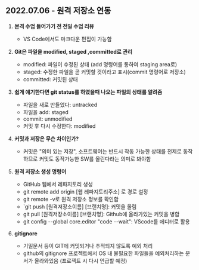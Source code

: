 ## 2022.07.06 - 원격 저장소 연동

1. **본격 수업 들어가기 전 전일 수업 리뷰**
   - VS Code에서도 마크다운 편집이 가능함

2. **Git은 파일을 modified, staged ,committed로 관리**
   - modified: 파일이 수정된 상태 (add 명령어를 통하여 staging area로)
   - staged: 수정한 파일을 곧 커밋할 것이라고 표시(commit 명령어로 저장소)
   - committed: 커밋된 상태
3. **쉽게 얘기한다면 git status를 하였을때 나오는 파일의 상태를 알려줌**
   - 파일을 새로 만들었다: untracked
   - 파일을 add: staged
   - commit: unmodified
   - 커밋 후 다시 수정한다: modified
4. **커밋과 저장은 무슨 차이인가?**
   - 커밋은 "의미 있는 저장", 소프트웨어는 반드시 작동 가능한 상태를 전제로 동작하므로 커밋도 동작가능한 SW를 올린다라는 의미로 봐야함
5. **원격 저장소 생성 명령어**
   - GitHub 웹에서 레파지토리 생성
   - git remote add origin [웹 레파지토리주소] 로 경로 설정
   - git remote -v로 원격 저장소 정보를 확인함
   - `git push [원격저장소이름] [브랜치명]: 커밋을 올림
   - git pull [원격저장소이름] [브랜치명]: Github에 올라가있는 커밋을 병합
   - git config --global core.editor "code --wait": VScode를 에디터로 활용
6. **gitignore**
   - 기밀문서 등이 GIT에 커밋되거나 추적되지 않도록 예외 처리
   - github의 gitignore 프로젝트에서 OS 내 불필요한 파일들을 예외처리하는 문서가 올라와있음 (프로젝트 시 다시 언급할 예정)

